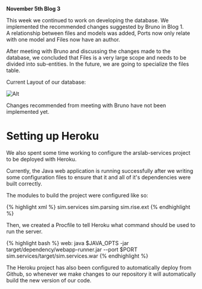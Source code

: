 **November 5th Blog 3**

This week we continued to work on developing the database. We implemented the recommended changes suggested by Bruno in Blog 1. <br>
A relationship between files and models was added, Ports now only relate with one model and Files now have an author.



After meeting with Bruno and discussing the changes made to the database, we concluded that Files is a very large scope and needs to be divided into sub-entities. In the future, we are going to specialize the files table.


Current Layout of our database:

![Alt](https://github.com/Jacoblab1/project-blog/blob/master/docs/_posts/images/databaseNovember5.jpeg?raw=true)

Changes recommended from meeting with Bruno have not been implemented yet.

# Setting up Heroku

We also spent some time working to configure the arslab-services project to be deployed with Heroku.

Currently, the Java web application is running successfully after we writing some configuration files to ensure that it and all of it's dependencies were built correctly.

The modules to build the project were configured like so:

{% highlight xml %}
   <modules>
      <module>sim.services</module>
      <module>sim.parsing</module>
      <module>sim.rise.ext</module>
   </modules>
{% endhighlight %}

Then, we created a Procfile to tell Heroku what command should be used to run the server.

{% highlight bash %}
  web: java $JAVA_OPTS -jar target/dependency/webapp-runner.jar --port $PORT sim.services/target/sim.services.war
{% endhighlight %}

The Heroku project has also been configured to automatically deploy from Github, so whenever we make changes to our repository it will automatically build the new version of our code.
